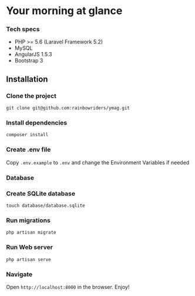 # Your morning at glance

### Tech specs
* PHP >= 5.6 (Laravel Framework 5.2)
* MySQL
* AngularJS 1.5.3
* Bootstrap 3

## Installation

### Clone the project
```
git clone git@github.com:rainbowriders/ymag.git
```

### Install dependencies
```
composer install
```

### Create .env file
Copy `.env.example` to `.env` and change the Environment Variables if needed

### Database

### Create SQLite database
```
touch database/database.sqlite
```

### Run migrations
```
php artisan migrate
```

### Run Web server
```
php artisan serve
```

### Navigate

Open ```http://localhost:8000``` in the browser. 
Enjoy!